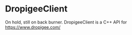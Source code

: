 # DropigeeClient
On hold, still on back burner.
DropigeeClient is a C++ API for https://www.dropigee.com/


